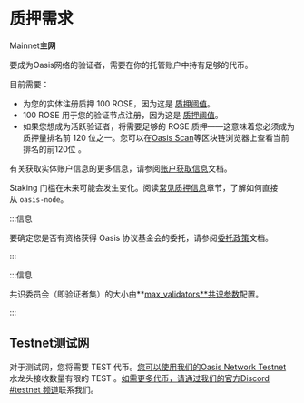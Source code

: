 # 质押需求

Mainnet**主网**

要成为Oasis网络的验证者，需要在你的托管账户中持有足够的代币。

目前需要：

- 为您的实体注册质押 100 ROSE，因为这是 [质押阈值](/general/genesis/genesis.md#staking质押​)。
- 100 ROSE 用于您的验证节点注册，因为这是 [质押阈值](/general/genesis/genesis.md#staking质押)。
- 如果您想成为活跃验证者，将需要足够的 ROSE 质押——这意味着您必须成为质押量排名前 120 位之一。您可以在[Oasis Scan](https://www.oasisscan.com/validators)等区块链浏览器上查看当前排名的前120位 。

有关获取实体账户信息的更多信息，请参阅[账户获取信息](https://docs.oasis.dev/general/manage-tokens/advanced/oasis-cli-tools/get-account-info)文档。

Staking 门槛在未来可能会发生变化。阅读[常见质押信息](https://docs.oasis.dev/general/manage-tokens/advanced/oasis-cli-tools/common-staking-info)章节，了解如何直接从 `oasis-node`。

:::信息

要确定您是否有资格获得 Oasis 协议基金会的委托，请参阅[委托政策](https://docs.oasis.dev/general/foundation/delegation-policy)文档。

:::

:::信息

共识委员会（即验证者集）的大小由**[max_validators**共识参数](/general/genesis/genesis.md#共识协议)配置。

:::

## Testnet**测试网**

对于测试网，您将需要 TEST 代币。[您可以使用我们的Oasis Network Testnet](https://faucet.testnet.oasis.dev/) 水龙头接收数量有限的 TEST 。[如需更多代币，请通过我们的官方Discord #testnet 频道](https://discord.com/channels/748635004384313474/960599828662976522)联系我们。